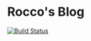 # Rocco\'s Blog
[![Build Status](https://travis-ci.org/roccowong95/roccowong95.github.io.svg?branch=raw)](https://travis-ci.org/roccowong95/roccowong95.github.io)
